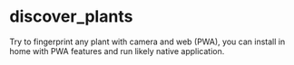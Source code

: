 # discover_plants
Try to fingerprint any plant with camera and web (PWA), you can install in home with PWA features and run likely native application.
